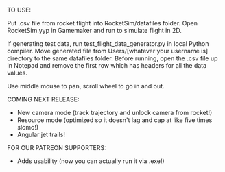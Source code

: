 TO USE:

Put .csv file from rocket flight into RocketSim/datafiles folder. Open RocketSim.yyp in Gamemaker and run to simulate flight in 2D.

If generating test data, run test_flight_data_generator.py in local Python compiler. Move generated file from Users/\[whatever your username is\] directory to the same datafiles folder. Before running, open the .csv file up in Notepad and remove the first row which has headers for all the data values.

Use middle mouse to pan, scroll wheel to go in and out.

COMING NEXT RELEASE:
- New camera mode (track trajectory and unlock camera from rocket!)
- Resource mode (optimized so it doesn't lag and cap at like five times slomo!)
- Angular jet trails!

FOR OUR PATREON SUPPORTERS: 
- Adds usability (now you can actually run it via .exe!)
